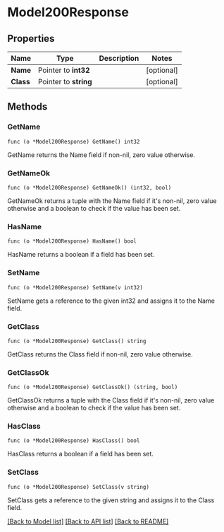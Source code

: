 # Model200Response

## Properties

Name | Type | Description | Notes
------------ | ------------- | ------------- | -------------
**Name** | Pointer to **int32** |  | [optional]
**Class** | Pointer to **string** |  | [optional]

## Methods

### GetName

`func (o *Model200Response) GetName() int32`

GetName returns the Name field if non-nil, zero value otherwise.

### GetNameOk

`func (o *Model200Response) GetNameOk() (int32, bool)`

GetNameOk returns a tuple with the Name field if it's non-nil, zero value otherwise
and a boolean to check if the value has been set.

### HasName

`func (o *Model200Response) HasName() bool`

HasName returns a boolean if a field has been set.

### SetName

`func (o *Model200Response) SetName(v int32)`

SetName gets a reference to the given int32 and assigns it to the Name field.

### GetClass

`func (o *Model200Response) GetClass() string`

GetClass returns the Class field if non-nil, zero value otherwise.

### GetClassOk

`func (o *Model200Response) GetClassOk() (string, bool)`

GetClassOk returns a tuple with the Class field if it's non-nil, zero value otherwise
and a boolean to check if the value has been set.

### HasClass

`func (o *Model200Response) HasClass() bool`

HasClass returns a boolean if a field has been set.

### SetClass

`func (o *Model200Response) SetClass(v string)`

SetClass gets a reference to the given string and assigns it to the Class field.


[[Back to Model list]](../README.md#documentation-for-models) [[Back to API list]](../README.md#documentation-for-api-endpoints) [[Back to README]](../README.md)


